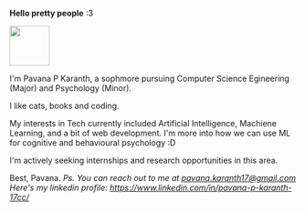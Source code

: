 __**Hello pretty people**__ :3 

<img src="https://i.pinimg.com/originals/4f/d3/0e/4fd30efd8301e3551a3a63da0d9c4d88.gif" width="70" height="70" />

I'm Pavana P Karanth, a sophmore pursuing Computer Science Egineering (Major) and Psychology (Minor). 

I like cats, books and coding. 

My interests in Tech currently included Artificial Intelligence, Machiene Learning, and a bit of web development. I'm more into how we can use ML for cognitive and behavioural psychology :D

I'm actively seeking internships and research opportunities in this area. 

Best, 
Pavana. 
_Ps. You can reach out to me at pavana.karanth17@gmail.com
Here's my linkedin profile: https://www.linkedin.com/in/pavana-p-karanth-17cc/_

<!--
**Pavana-karanth/Pavana-karanth** is a ✨ _special_ ✨ repository because its `README.md` (this file) appears on your GitHub profile.

Here are some ideas to get you started:

- 🔭 I’m currently working on ...
- 🌱 I’m currently learning ...
- 👯 I’m looking to collaborate on ...
- 🤔 I’m looking for help with ...
- 💬 Ask me about ...
- 📫 How to reach me: ...
- 😄 Pronouns: ...
- ⚡ Fun fact: ...
-->
